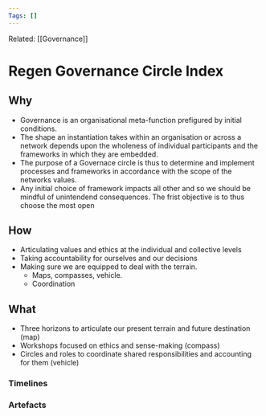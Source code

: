 ```yaml
---
Tags: []
---
```

Related: [[Governance]]
# Regen Governance Circle Index

## Why
- Governance is an organisational meta-function prefigured by initial conditions.
- The shape an instantiation takes within an organisation or across a network depends upon the wholeness of individual participants and the frameworks in which they are embedded. 
- The purpose of a Governace circle is thus to determine and implement processes and frameworks in accordance with the scope of the networks values. 
- Any initial choice of framework impacts all other  and so we should be mindful of unintendend consequences. The frist objective is to thus choose the most open 
 
## How
- Articulating values and ethics at the individual and collective levels
- Taking accountability for ourselves and our decisions
- Making sure we are equipped to deal with the terrain. 
	- Maps, compasses, vehicle. 
	- Coordination


## What 
- Three horizons to articulate our present terrain and future destination (map)
- Workshops focused on ethics and sense-making (compass)
- Circles and roles to coordinate shared responsibilities and accounting for them (vehicle)




### Timelines
### Artefacts